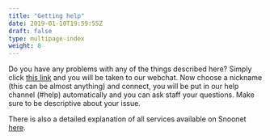 ```yaml
---
title: "Getting help"
date: 2019-01-10T19:59:55Z
draft: false
type: multipage-index
weight: 8
---
```


Do you have any problems with any of the things described here? Simply click [this link](https://kiwiirc.com/client/?settings=dd892af474749b032ba39bb88a8894d9#help) and you will be taken to our webchat. Now choose a nickname (this can be almost anything) and connect, you will be put in our help channel (#help) automatically and you can ask staff your questions. Make sure to be descriptive about your issue. 

There is also a detailed explanation of all services available on Snoonet [here](/anope).

